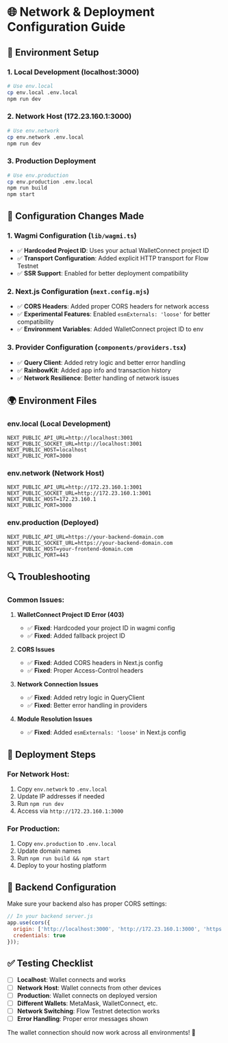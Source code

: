 # 🌐 **Network & Deployment Configuration Guide**

## 🚀 **Environment Setup**

### **1. Local Development (localhost:3000)**
```bash
# Use env.local
cp env.local .env.local
npm run dev
```

### **2. Network Host (172.23.160.1:3000)**
```bash
# Use env.network
cp env.network .env.local
npm run dev
```

### **3. Production Deployment**
```bash
# Use env.production
cp env.production .env.local
npm run build
npm start
```

## 🔧 **Configuration Changes Made**

### **1. Wagmi Configuration (`lib/wagmi.ts`)**
- ✅ **Hardcoded Project ID**: Uses your actual WalletConnect project ID
- ✅ **Transport Configuration**: Added explicit HTTP transport for Flow Testnet
- ✅ **SSR Support**: Enabled for better deployment compatibility

### **2. Next.js Configuration (`next.config.mjs`)**
- ✅ **CORS Headers**: Added proper CORS headers for network access
- ✅ **Experimental Features**: Enabled `esmExternals: 'loose'` for better compatibility
- ✅ **Environment Variables**: Added WalletConnect project ID to env

### **3. Provider Configuration (`components/providers.tsx`)**
- ✅ **Query Client**: Added retry logic and better error handling
- ✅ **RainbowKit**: Added app info and transaction history
- ✅ **Network Resilience**: Better handling of network issues

## 🌍 **Environment Files**

### **env.local** (Local Development)
```env
NEXT_PUBLIC_API_URL=http://localhost:3001
NEXT_PUBLIC_SOCKET_URL=http://localhost:3001
NEXT_PUBLIC_HOST=localhost
NEXT_PUBLIC_PORT=3000
```

### **env.network** (Network Host)
```env
NEXT_PUBLIC_API_URL=http://172.23.160.1:3001
NEXT_PUBLIC_SOCKET_URL=http://172.23.160.1:3001
NEXT_PUBLIC_HOST=172.23.160.1
NEXT_PUBLIC_PORT=3000
```

### **env.production** (Deployed)
```env
NEXT_PUBLIC_API_URL=https://your-backend-domain.com
NEXT_PUBLIC_SOCKET_URL=https://your-backend-domain.com
NEXT_PUBLIC_HOST=your-frontend-domain.com
NEXT_PUBLIC_PORT=443
```

## 🔍 **Troubleshooting**

### **Common Issues:**

1. **WalletConnect Project ID Error (403)**
   - ✅ **Fixed**: Hardcoded your project ID in wagmi config
   - ✅ **Fixed**: Added fallback project ID

2. **CORS Issues**
   - ✅ **Fixed**: Added CORS headers in Next.js config
   - ✅ **Fixed**: Proper Access-Control headers

3. **Network Connection Issues**
   - ✅ **Fixed**: Added retry logic in QueryClient
   - ✅ **Fixed**: Better error handling in providers

4. **Module Resolution Issues**
   - ✅ **Fixed**: Added `esmExternals: 'loose'` in Next.js config

## 🚀 **Deployment Steps**

### **For Network Host:**
1. Copy `env.network` to `.env.local`
2. Update IP addresses if needed
3. Run `npm run dev`
4. Access via `http://172.23.160.1:3000`

### **For Production:**
1. Copy `env.production` to `.env.local`
2. Update domain names
3. Run `npm run build && npm start`
4. Deploy to your hosting platform

## 🔧 **Backend Configuration**

Make sure your backend also has proper CORS settings:

```javascript
// In your backend server.js
app.use(cors({
  origin: ['http://localhost:3000', 'http://172.23.160.1:3000', 'https://your-domain.com'],
  credentials: true
}));
```

## ✅ **Testing Checklist**

- [ ] **Localhost**: Wallet connects and works
- [ ] **Network Host**: Wallet connects from other devices
- [ ] **Production**: Wallet connects on deployed version
- [ ] **Different Wallets**: MetaMask, WalletConnect, etc.
- [ ] **Network Switching**: Flow Testnet detection works
- [ ] **Error Handling**: Proper error messages shown

The wallet connection should now work across all environments! 🎉
